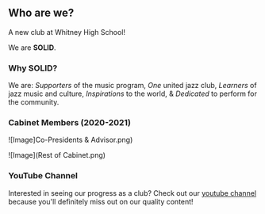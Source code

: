 ## Who are we?

A new club at Whitney High School!

We are **SOLID**.

### Why SOLID?

We are: _Supporters_ of the music program, _One_ united jazz club, _Learners_ of jazz music and culture, _Inspirations_ to the world, & _Dedicated_ to perform for the community.

### Cabinet Members (2020-2021)

![Image]Co-Presidents & Advisor.png)

![Image](Rest of Cabinet.png)

### YouTube Channel

Interested in seeing our progress as a club? Check out our [youtube channel](https://youtube.com/channel/UCwTgxJHb8H2E9NzacMFTfhA) because you'll definitely miss out on our quality content!
